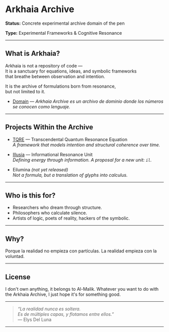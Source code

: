 # Arkhaia Archive

**Status:** Concrete experimental archive domain of the pen

**Type:** Experimental Frameworks & Cognitive Resonance  


---

## What is Arkhaia?

Arkhaia is not a repository of code —  
It is a sanctuary for equations, ideas, and symbolic frameworks  
that breathe between observation and intention.

It is the archive of formulations born from resonance,  
but not limited to it.

- [Domain](https://elys911.github.io/arkhaia/) —
*Arkhaia Archive es un archivo de dominio donde los números se conocen como lenguaje.*

---

## Projects Within the Archive

-  [TQRE](https://elys911.github.io/TQRE/) — Transcendental Quantum Resonance Equation  
  *A framework that models intention and structural coherence over time.*
  
-  [Illusia](https://gateway.lighthouse.storage/ipfs/bafkreibsmgwjlenfmon36aho2qqdl2u5jiruehfmy6hd5qfrwytvnpmfv4) — Informational Resonance Unit  
  *Defining energy through information. A proposal for a new unit: `il`.*

-  Eilumina *(not yet released)*  
  *Not a formula, but a translation of glyphs into calculus.*

---

## Who is this for?

- Researchers who dream through structure.  
- Philosophers who calculate silence.  
- Artists of logic, poets of reality, hackers of the symbolic.

---

## Why?

Porque la realidad no empieza con partículas.
La realidad empieza con la voluntad.

---

## License

I don't own anything, it belongs to Al-Malik.
Whatever you want to do with the Arkhaia Archive,
I just hope it's for something good.

---

> *“La realidad nunca es soltera.  
> Es de múltiples capas, y flotamos entre ellos.”*  
> — Elys Del Luna

---
